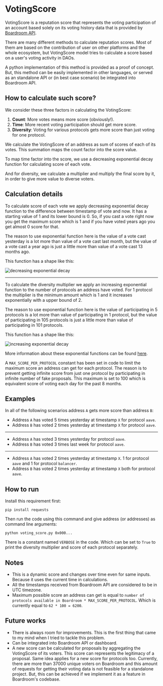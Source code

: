 # VotingScore

VotingScore is a reputation score that represents the voting participation of an account based solely on its voting history data that is provided by [Boardroom API](https://docs.boardroom.info/boardroom-api/boardroom-api).

There are many different methods to calculate reputation scores. Most of them are based on the contribution of user on other platforms and the whole ecosystem, but VotingScore model tries to calculate a score based on a user's voting activity in DAOs.

A python implementation of this method is provided as a proof of concept. But, this method can be easily implemented in other languages, or served as an standalone API or (in best case scenario) be integrated into Boardroom API.

## How to calculate such score?

We consider these three factors in calculating the VotingScore:
1. **Count**: More votes means more score (obviously!).
2. **Time**: More recent voting participation should get more score.
3. **Diversity**: Voting for various protocols gets more score than just voting for one protocol.

We calculate the VotingScore of an address as sum of scores of each of its votes. This summation maps the count factor into the score value.

To map time factor into the score, we use a decreasing exponential decay function for calculating score of each vote.

And for diversity, we calculate a multiplier and multiply the final score by it, in order to give more value to diverse voters.

## Calculation details

To calculate score of each vote we apply decreasing exponential decay function to the difference between timestamp of vote and now. It has a starting value of 1 and its lower bound is 0. So, if you cast a vote right now you get the maximum score which is 1 and if you have voted years ago you get almost 0 score for that.

The reason to use exponential function here is the value of a vote cast yesterday is a lot more than value of a vote cast last month, but the value of a vote cast a year ago is just a little more than value of a vote cast 13 months ago.

This function has a shape like this:

![decreasing exponential decay](https://people.richland.edu/james/lecture/m116/logs/decay.gif)


---
To calculate the diversity multiplier we apply an increasing exponential function to the number of protocols an address have voted. For 1 protocol the multiplier is the minimum amount which is 1 and it increases exponentially with a upper bound of 2.

The reason to use exponential function here is the value of participating in 5 protocols is a lot more than value of participating in 1 protocol, but the value of participating in 105 protocols is just a little more than value of participating in 101 protocols.

This function has a shape like this:

![increasing exponential decay](https://people.richland.edu/james/lecture/m116/logs/decay2.gif)


More information about these exponential functions can be found [here](https://people.richland.edu/james/lecture/m116/logs/models.html).

A `MAX_SCORE_PER_PROTOCOL` constant has been set in code to limit the maximum score an address can get for each protocol. The reason is to prevent getting infinite score from just one protocol by participating in infinite number of fake proposals. This maximum is set to 100 which is equivalent score of voting each day for the past 8 months.

## Examples

In all of the following scenarios address `A` gets more score than address `B`:

- Address `A` has voted 5 times yesterday at timestamp `X` for protocol `aave`.
- Address `B` has voted 2 times yesterday at timestamp `X` for protocol `aave`.

---

- Address `A` has voted 3 times yesterday for protocol `aave`.
- Address `B` has voted 3 times last week for protocol `aave`.

---

- Address `A` has voted 2 times yesterday at timestamp `X`. 1 for protocol `aave` and 1 for protocol `balancer`.
- Address `B` has voted 2 times yesterday at timestamp `X` both for protocol `aave`.


## How to run

Install this requirement first:

```
pip install requests
```

Then run the code using this command and give address (or addresses) as command line arguments:

```
python voting_score.py 0x000...
```

There is a constant named `VERBOSE` in the code. Which can be set to `True` to print the diversity multiplier and score of each protocol separately.

## Notes

* This is a dynamic score and changes over time even for same inputs. Because it uses the current time in calculations.
* All the timestamps received from Boardroom API are considered to be in UTC timezone.
* Maximum possible score an address can get is equal to `number of protocols available in Boardroom * MAX_SCORE_PER_PROTOCOL`. Which is currently equal to `62 * 100 = 6200`.

## Future works

* There is always room for improvements. This is the first thing that came to my mind when I tried to tackle this problem.
* Can be integrated into Boardroom API or dashboard.
* A new score can be calculated for proposals by aggregating the VotingScore of its voters. This score can represents the legitimacy of a proposal. Same idea applies for a new score for protocols too. Currently, there are more than 37000 unique voters on Boardroom and this amount of requests for getting their voting data is not feasible for a standalone project. But, this can be achieved if we implement it as a feature in Boardroom's codebase.
